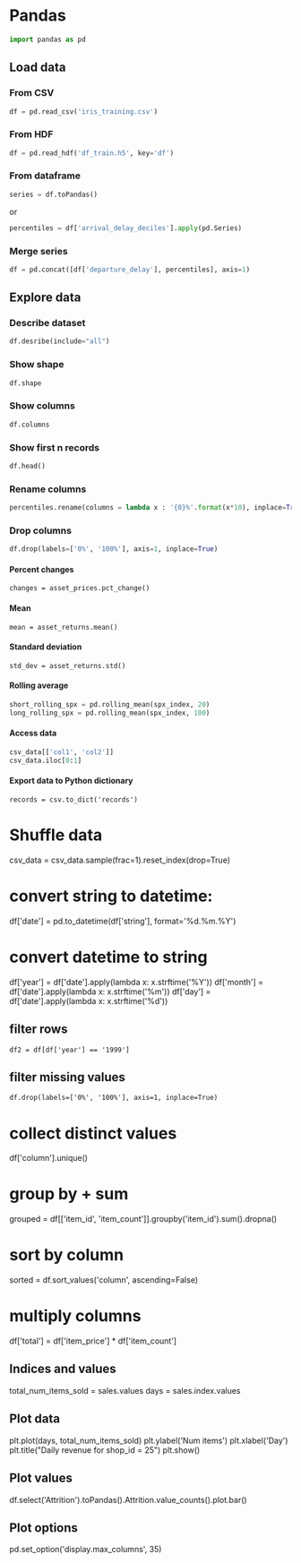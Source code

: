 # Pandas

```python
import pandas as pd
```

## Load data

### From CSV
```python
df = pd.read_csv('iris_training.csv')
```

### From HDF
```python
df = pd.read_hdf('df_train.h5', key='df')
```

### From dataframe
```python
series = df.toPandas()
```

or

```python
percentiles = df['arrival_delay_deciles'].apply(pd.Series)
```

### Merge series
```python
df = pd.concat([df['departure_delay'], percentiles], axis=1)
```

## Explore data

### Describe dataset
```python
df.desribe(include="all")
```

### Show shape
```python
df.shape
```

### Show columns
```python
df.columns
```

### Show first n records
```python
df.head()
```

### Rename columns
```python
percentiles.rename(columns = lambda x : '{0}%'.format(x*10), inplace=True)
```

### Drop columns
```python
df.drop(labels=['0%', '100%'], axis=1, inplace=True)
```

#### Percent changes
`changes = asset_prices.pct_change()`

#### Mean
`mean = asset_returns.mean()`

#### Standard deviation
`std_dev = asset_returns.std()`

#### Rolling average
```python
short_rolling_spx = pd.rolling_mean(spx_index, 20)
long_rolling_spx = pd.rolling_mean(spx_index, 100)
```

#### Access data
```python
csv_data[['col1', 'col2']]
csv_data.iloc[0:1]
```

#### Export data to Python dictionary
`records = csv.to_dict('records')`

# Shuffle data
csv_data = csv_data.sample(frac=1).reset_index(drop=True)

# convert string to datetime:
df['date'] = pd.to_datetime(df['string'], format='%d.%m.%Y')

# convert datetime to string
df['year'] = df['date'].apply(lambda x: x.strftime('%Y'))
df['month'] = df['date'].apply(lambda x: x.strftime('%m'))
df['day'] = df['date'].apply(lambda x: x.strftime('%d'))

## filter rows
`df2 = df[df['year'] == '1999']`

## filter missing values
`df.drop(labels=['0%', '100%'], axis=1, inplace=True)`

# collect distinct values
df['column'].unique()

# group by + sum
grouped = df[['item_id', 'item_count']].groupby('item_id').sum().dropna()

# sort by column
sorted = df.sort_values('column', ascending=False)

# multiply columns
df['total'] = df['item_price'] * df['item_count']

## Indices and values
total_num_items_sold = sales.values
days = sales.index.values

## Plot data
plt.plot(days, total_num_items_sold)
plt.ylabel('Num items')
plt.xlabel('Day')
plt.title("Daily revenue for shop_id = 25")
plt.show()

## Plot values
df.select('Attrition').toPandas().Attrition.value_counts().plot.bar()

## Plot options
pd.set_option('display.max_columns', 35)

